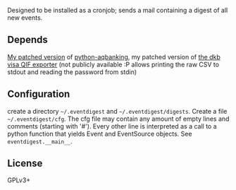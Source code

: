 Designed to be installed as a cronjob; sends a mail containing a digest of all new events.

Depends
-------

[My patched version](https://github.com/mic-e/python-aqbanking) of [python-aqbanking](https://github.com/emdete/python-aqbanking),
my patched version of [the dkb visa QIF exporter](https://github.com/hoffie/dkb-visa) (not publicly available :P allows printing the raw CSV to stdout and reading the password from stdin)


Configuration
-------------

create a directory `~/.eventdigest` and `~/.eventdigest/digests`. Create a file `~/.eventdigest/cfg`.
The cfg file may contain any amount of empty lines and comments (starting with '#').
Every other line is interpreted as a call to a python function that yields Event and EventSource objects.
See `eventdigest.__main__`.


License
-------

GPLv3+

